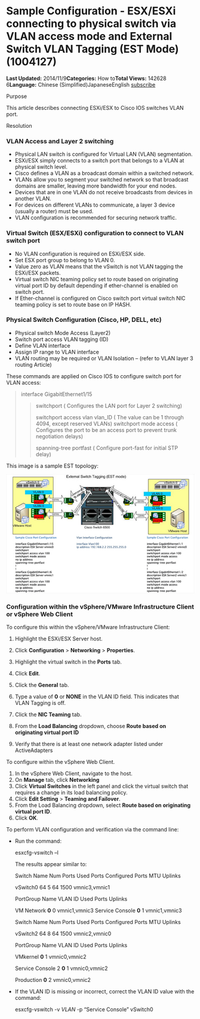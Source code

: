 # Sample Configuration - ESX/ESXi connecting to physical switch via VLAN access mode and External Switch VLAN Tagging (EST Mode) (1004127)



**Last Updated:** 2014/11/9**Categories:** How to**Total Views:** 142628 6**Language:**           Chinese (Simplified)JapaneseEnglish                 [subscribe](javascript:void(0);)



 Purpose

This article describes connecting ESXi/ESX to Cisco IOS switches VLAN port.

 Resolution

### VLAN Access and Layer 2 switching

- Physical LAN switch is configured for Virtual LAN (VLAN) segmentation.
- ESXi/ESX simply connects to a switch port that belongs to a VLAN at physical switch level.
- Cisco defines a VLAN as a broadcast domain within a switched network.
- VLANs allow you to segment your switched network so that broadcast domains are smaller, leaving more bandwidth for your end nodes.
- Devices that are in one VLAN do not receive broadcasts from devices in another VLAN.
- For devices on different VLANs to communicate, a layer 3 device (usually a router) must be used.
- VLAN configuration is recommended for securing network traffic.

### Virtual Switch (ESX/ESXi) configuration to connect to VLAN switch port

- No VLAN configuration is required on ESXi/ESX side.
- Set ESX port group to belong to VLAN 0.
- Value zero as VLAN means that the vSwitch is not VLAN tagging the ESXi/ESX packets.
- Virtual switch NIC teaming policy set to route based on originating virtual port ID by default depending if ether-channel is enabled on switch port.
- If Ether-channel is configured on Cisco switch port virtual switch NIC teaming policy is set to route base on IP HASH.

### Physical Switch Configuration (Cisco, HP, DELL, etc)

- Physical switch Mode Access (Layer2)
- Switch port access VLAN tagging (ID)
- Define VLAN interface
- Assign IP range to VLAN interface
- VLAN routing may be required or VLAN Isolation – (refer to VLAN layer 3 routing Article)

These commands are applied on Cisco IOS to configure switch port for VLAN access:

> interface GigabitEthernet1/15
>
> > switchport ( Configures the LAN port for Layer 2 switching)
> >
> > switchport access vlan vlan_ID ( The value can be 1 through 4094, except reserved VLANs)
> > switchport mode access ( Configures the port to be an access port to prevent trunk negotiation delays)
> >
> > spanning-tree portfast ( Configure port-fast for initial STP delay)

This image is a sample EST topology:

![img](_pics/rtaImage_EST)

### Configuration within the vSphere/VMware Infrastructure Client or vSphere Web Client

To configure this within the vSphere/VMware Infrastructure Client:

1. Highlight the ESXi/ESX Server host.

2. Click **Configuration** > **Networking** > **Properties**.

3. Highlight the virtual switch in the **Ports** tab.

4. Click **Edit**.

5. Click the **General** tab.

6. Type a value of **0** or **NONE** in the VLAN ID field. This indicates that VLAN Tagging is off.

7. Click the **NIC Teaming** tab.

8. From the **Load Balancing** dropdown, choose **Route based on originating virtual port ID**

9. Verify that there is at least one network adapter listed under ActiveAdapters

   

To configure within the vSphere Web Client.

1. In the vSphere Web Client, navigate to the host.
2. On **Manage** tab, click **Networking**
3. Click **Virtual Switches** in the left panel and click the virtual switch that requires a change in its load balancing policy.
4. Click **Edit Setting** > **Teaming and Failover**.
5. From the Load Balancing dropdown, select **Route based on originating virtual port ID**.
6. Click **OK**.


To perform VLAN configuration and verification via the command line:

- Run the command:

  esxcfg-vswitch –l

  The results appear similar to:

  Switch Name Num Ports Used Ports Configured Ports MTU Uplinks

  vSwitch0 64 5 64 1500 vmnic3,vmnic1

  
  PortGroup Name VLAN ID Used Ports Uplinks

  VM Network **0** 0 vmnic1,vmnic3
  Service Console **0** 1 vmnic1,vmnic3

  
  Switch Name Num Ports Used Ports Configured Ports MTU Uplinks

  vSwitch2 64 8 64 1500 vmnic2,vmnic0

  PortGroup Name VLAN ID Used Ports Uplinks

  VMkernel **0** 1 vmnic0,vmnic2

  Service Console 2 **0** 1 vmnic0,vmnic2

  Production **0** 2 vmnic0,vmnic2

> 

- If the VLAN ID is missing or incorrect, correct the VLAN ID value with the command:

  esxcfg-vswitch -v *VLAN* -p “Service Console” vSwitch0

